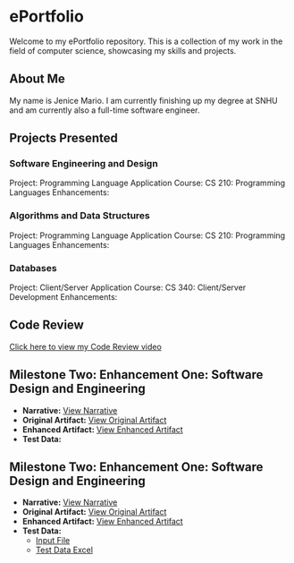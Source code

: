 # ePortfolio 
Welcome to my ePortfolio repository. This is a collection of my work in the field of computer science, showcasing my skills and projects.

## About Me
My name is Jenice Mario. I am currently finishing up my degree at SNHU and am currently also a full-time software engineer. 

## Projects Presented 
### Software Engineering and Design
Project: Programming Language Application
Course: CS 210: Programming Languages
Enhancements: 

### Algorithms and Data Structures
Project: Programming Language Application
Course: CS 210: Programming Languages
Enhancements: 

### Databases
Project: Client/Server Application
Course: CS 340: Client/Server Development
Enhancements: 

## Code Review
[Click here to view my Code Review video](code_review.md)

## Milestone Two: Enhancement One: Software Design and Engineering

- **Narrative:** [View Narrative](Milestone%202/CS%20499%20Milestone%20Two%20Narrative%20Jenice%20Mario.docx)
- **Original Artifact:** [View Original Artifact](Milestone%202/Artifact%201/Project3JeniceMario.vcxproj)
- **Enhanced Artifact:** [View Enhanced Artifact](Milestone%202/Enhancement%201/Artifact1JeniceMario.csproj)
- **Test Data:**
## Milestone Two: Enhancement One: Software Design and Engineering

- **Narrative:** [View Narrative](Milestone%202/CS%20499%20Milestone%20Two%20Narrative%20Jenice%20Mario.docx)
- **Original Artifact:** [View Original Artifact](Milestone%202/Artifact%201/Project3JeniceMario.vcxproj)
- **Enhanced Artifact:** [View Enhanced Artifact](Milestone%202/Enhancement%201/Artifact1JeniceMario.csproj)
- **Test Data:**
  - [Input File](Milestone%202/Enhancement%201/Test%20Data/CS210_Project_Three_Input_File.txt)
  - [Test Data Excel](Milestone%202/Enhancement%201/Test%20Data/TestData.xlsx)

